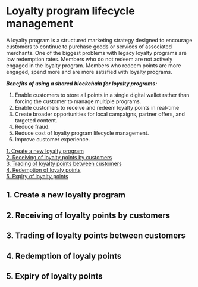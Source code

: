 # Loyalty program lifecycle management

A loyalty program is a structured marketing strategy designed to encourage customers to continue to purchase goods or services of associated merchants.
One of the biggest problems with legacy loyalty programs are low redemption rates. Members who do not redeem are not actively engaged in the loyalty program. Members who redeem points are more engaged, spend more and are more satisfied with loyalty programs.

***Benefits of using a shared blockchain for loyalty programs:***
1. Enable customers to store all points in a single digital wallet rather than forcing the customer to manage multiple programs. 
2. Enable customers to receive and redeem loyalty points in real-time 
3. Create broader opportunities for local campaigns, partner offers, and targeted content.
4. Reduce fraud.
5. Reduce cost of loyalty program lifecycle management.
6. Improve customer experience.


[1. Create a new loyalty program](#1-create-a-new-loyalty-program)   
[2. Receiving of loyalty points by customers](#2-receiving-of-loyalty-points-by-customers)   
[3. Trading of loyalty points between customers](#3-trading-of-loyalty-points-between-customers)   
[4. Redemption of loyaly points](#4-redemption-of-loyaly-points)   
[5. Expiry of loyalty points](#5-expiry-of-loyalty-points)   


## 1. Create a new loyalty program

## 2. Receiving of loyalty points by customers

## 3. Trading of loyalty points between customers

## 4. Redemption of loyaly points

## 5. Expiry of loyalty points

